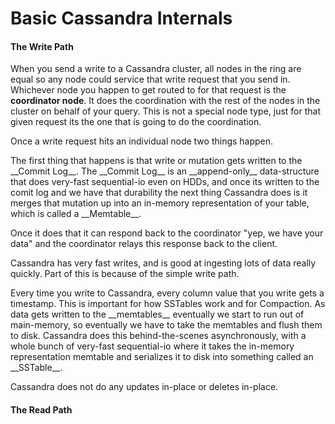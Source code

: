 # Basic Cassandra Internals

#### The Write Path
When you send a write to a Cassandra cluster, all nodes in the ring are equal so any node could service that write request that you send in. Whichever node you happen to get routed to for that request is the __coordinator node__. It does the coordination with the rest of the nodes in the cluster on behalf of your query. This is not a special node type, just for that given request its the one that is going to do the coordination.
<p>Once a write request hits an individual node two things happen.
<p>The first thing that happens is that write or mutation gets written to the __Commit Log__. The __Commit Log__ is an __append-only__ data-structure that does very-fast sequential-io even on HDDs, and once its written to the comit log and we have that durability the next thing Cassandra does is it merges that mutation up into an in-memory representation of your table, which is called a __Memtable__.
<p>Once it does that it can respond back to the coordinator "yep, we have your data" and the coordinator relays this response back to the client.
<p>Cassandra has very fast writes, and is good at ingesting lots of data really quickly. Part of this is because of the simple write path.
<p>Every time you write to Cassandra, every column value that you write gets a timestamp. This is important for how SSTables work and for Compaction. As data gets written to the __memtables__ eventually we start to run out of main-memory, so eventually we have to take the memtables and flush them to disk. Cassandra does this behind-the-scenes asynchronously, with a whole bunch of very-fast sequential-io where it takes the in-memory representation memtable and serializes it to disk into something called an __SSTable__.
<p>Cassandra does not do any updates in-place or deletes in-place.

#### The Read Path

